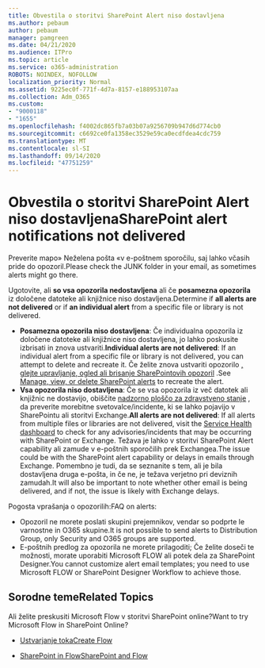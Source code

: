 ```yaml
---
title: Obvestila o storitvi SharePoint Alert niso dostavljena
ms.author: pebaum
author: pebaum
manager: pamgreen
ms.date: 04/21/2020
ms.audience: ITPro
ms.topic: article
ms.service: o365-administration
ROBOTS: NOINDEX, NOFOLLOW
localization_priority: Normal
ms.assetid: 9225ec0f-771f-4d7a-8157-e188953107aa
ms.collection: Adm_O365
ms.custom:
- "9000118"
- "1655"
ms.openlocfilehash: f4002dc865fb7a03b07a9256709b947d6d774cb0
ms.sourcegitcommit: c6692ce0fa1358ec3529e59ca0ecdfdea4cdc759
ms.translationtype: MT
ms.contentlocale: sl-SI
ms.lasthandoff: 09/14/2020
ms.locfileid: "47751259"
---
```

# <a name="sharepoint-alert-notifications-not-delivered"></a><span data-ttu-id="aba03-102">Obvestila o storitvi SharePoint Alert niso dostavljena</span><span class="sxs-lookup"><span data-stu-id="aba03-102">SharePoint alert notifications not delivered</span></span>

<span data-ttu-id="aba03-103">Preverite mapo» Neželena pošta «v e-poštnem sporočilu, saj lahko včasih pride do opozoril.</span><span class="sxs-lookup"><span data-stu-id="aba03-103">Please check the JUNK folder in your email, as sometimes alerts might go there.</span></span>

<span data-ttu-id="aba03-104">Ugotovite, ali **so vsa opozorila nedostavljena** ali če **posamezna opozorila** iz določene datoteke ali knjižnice niso dostavljena.</span><span class="sxs-lookup"><span data-stu-id="aba03-104">Determine if **all alerts are not delivered** or if **an individual alert** from a specific file or library is not delivered.</span></span>

- <span data-ttu-id="aba03-105">**Posamezna opozorila niso dostavljena**: Če individualna opozorila iz določene datoteke ali knjižnice niso dostavljena, jo lahko poskusite izbrisati in znova ustvariti.</span><span class="sxs-lookup"><span data-stu-id="aba03-105">**Individual alerts are not delivered**: If an individual alert from a specific file or library is not delivered, you can attempt to delete and recreate it.</span></span> <span data-ttu-id="aba03-106">Če želite znova ustvariti opozorilo [, glejte upravljanje, ogled ali brisanje SharePointovih opozoril](https://support.office.com/article/manage-view-or-delete-sharepoint-alerts-99dfb19c-9a90-4a8c-aba1-aa8c8afb0de2) .</span><span class="sxs-lookup"><span data-stu-id="aba03-106">See [Manage, view, or delete SharePoint alerts](https://support.office.com/article/manage-view-or-delete-sharepoint-alerts-99dfb19c-9a90-4a8c-aba1-aa8c8afb0de2) to recreate the alert.</span></span>
- <span data-ttu-id="aba03-107">**Vsa opozorila niso dostavljena**: Če se vsa opozorila iz več datotek ali knjižnic ne dostavijo, obiščite [nadzorno ploščo za zdravstveno stanje](https://admin.microsoft.com/AdminPortal/Home#/servicehealth) , da preverite morebitne svetovalce/incidente, ki se lahko pojavijo v SharePointu ali storitvi Exchange.</span><span class="sxs-lookup"><span data-stu-id="aba03-107">**All alerts are not delivered**: If all alerts from multiple files or libraries are not delivered, visit the [Service Health dashboard](https://admin.microsoft.com/AdminPortal/Home#/servicehealth) to check for any advisories/incidents that may be occurring with SharePoint or Exchange.</span></span> <span data-ttu-id="aba03-108">Težava je lahko v storitvi SharePoint Alert capability ali zamude v e-poštnih sporočilih prek Exchangea.</span><span class="sxs-lookup"><span data-stu-id="aba03-108">The issue could be with the SharePoint alert capability or delays in emails through Exchange.</span></span> <span data-ttu-id="aba03-109">Pomembno je tudi, da se seznanite s tem, ali je bila dostavljena druga e-pošta, in če ne, je težava verjetno pri deviznih zamudah.</span><span class="sxs-lookup"><span data-stu-id="aba03-109">It will also be important to note whether other email is being delivered, and if not, the issue is likely with Exchange delays.</span></span>

<span data-ttu-id="aba03-110">Pogosta vprašanja o opozorilih:</span><span class="sxs-lookup"><span data-stu-id="aba03-110">FAQ on alerts:</span></span>

- <span data-ttu-id="aba03-111">Opozoril ne morete poslati skupini prejemnikov, vendar so podprte le varnostne in O365 skupine.</span><span class="sxs-lookup"><span data-stu-id="aba03-111">It is not possible to send alerts to Distribution Group, only Security and O365 groups are supported.</span></span>
- <span data-ttu-id="aba03-112">E-poštnih predlog za opozorila ne morete prilagoditi; Če želite doseči te možnosti, morate uporabiti Microsoft FLOW ali potek dela za SharePoint Designer.</span><span class="sxs-lookup"><span data-stu-id="aba03-112">You cannot customize alert email templates; you need to use Microsoft FLOW or SharePoint Designer Workflow to achieve those.</span></span>

## <a name="related-topics"></a><span data-ttu-id="aba03-113">Sorodne teme</span><span class="sxs-lookup"><span data-stu-id="aba03-113">Related Topics</span></span>

<span data-ttu-id="aba03-114">Ali želite preskusiti Microsoft Flow v storitvi SharePoint online?</span><span class="sxs-lookup"><span data-stu-id="aba03-114">Want to try Microsoft Flow in SharePoint Online?</span></span>

- [<span data-ttu-id="aba03-115">Ustvarjanje toka</span><span class="sxs-lookup"><span data-stu-id="aba03-115">Create Flow</span></span>](https://support.office.com/article/a9c3e03b-0654-46af-a254-20252e580d01)

- [<span data-ttu-id="aba03-116">SharePoint in Flow</span><span class="sxs-lookup"><span data-stu-id="aba03-116">SharePoint and Flow</span></span>](https://flow.microsoft.com//blog/sharepoint-and-flow/)
